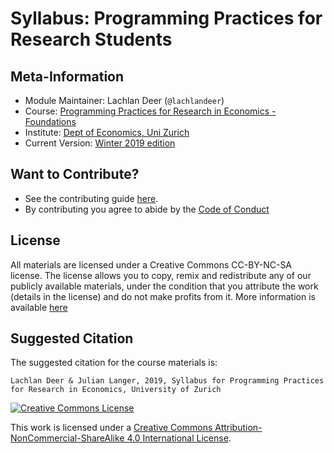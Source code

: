 # Syllabus: Programming Practices for Research Students

## Meta-Information

*   Module Maintainer: Lachlan Deer (`@lachlandeer`)
*   Course: [Programming Practices for Research in Economics - Foundations](https://github.com/pp4rs)
*   Institute: [Dept of Economics, Uni Zurich](https://www.econ.uzh.ch/en.html)
*   Current Version: [Winter 2019 edition](https://pp4rs.github.io/2019-foundations-uzh)

## Want to Contribute?

* See the contributing guide [here](CONTRIBUTING.md).
* By contributing you agree to abide by the [Code of Conduct](CONDUCT.md)

## License

All materials are licensed under a Creative Commons CC-BY-NC-SA license. The license allows you to copy, remix and redistribute any of our publicly available materials, under the condition that you attribute the work (details in the license) and do not make profits from it. More information is available [here](LICENSE.md)


## Suggested Citation

The suggested citation for the course materials is:

```
Lachlan Deer & Julian Langer, 2019, Syllabus for Programming Practices for Research in Economics, University of Zurich
```

<a rel="license" href="http://creativecommons.org/licenses/by-nc-sa/4.0/"><img alt="Creative Commons License" style="border-width:0" src="https://i.creativecommons.org/l/by-nc-sa/4.0/88x31.png" /></a><br />

This work is licensed under a <a rel="license" href="http://creativecommons.org/licenses/by-nc-sa/4.0/">Creative Commons Attribution-NonCommercial-ShareAlike 4.0 International License</a>.

